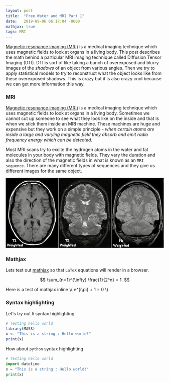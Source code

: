 ```yaml
---
layout: post
title:  "Free Water and MRI Part 1"
date:   2019-09-06 06:17:04 -0600
mathjax: true
tags: MRI
---
```


[Magnetic resonance imaging
(MRI)](https://en.wikipedia.org/wiki/Magnetic_resonance_imaging) is a medical
imaging technique which uses magnetic fields to look at organs in a living
body. This post describes the math behind a particular MRI imaging technique
called Diffusion Tensor Imaging (DTI). DTI is sort of like taking a bunch of
overexposed and blurry images of the _shadows_ of an object from various
angles. Then we try to apply statistical models to try to reconstruct what the
object looks like from these overexposed shadows. This is crazy but it is also
crazy cool because we can get more information this way. 

<!--more-->

### MRI

[Magnetic resonance imaging
(MRI)](https://en.wikipedia.org/wiki/Magnetic_resonance_imaging) is a medical
imaging technique which uses magnetic fields to look at organs in a living
body. Sometimes we cannot cut up someone to see what they look like on the
inside and that is when we stick them inside an MRI machine. These machines are
huge and expensive but they work on a simple principle -  _when certain atoms
are inside a large and varying magnetic field they absorb and emit radio
frequency energy which can be detected._ 

Most MRI scans try to excite the hydrogen atoms in the water and fat molecules
in your body with magnetic fields. They vary the duration and also the
direction of the magnetic fields in what is known as an `MRI sequence`. There
are many different types of sequences and they give us different images for the
same object. 

![T1 vs T2 vs PD weighting](/figure/posts/2018-09-06-free-water-mri-part-1/T1t2PD.jpg)



### Mathjax
Lets test out [mathjax](https://www.mathjax.org) so that `LaTeX`  equations
will render in a browser. 

$$ \sum_{n=1}^{\infty} \frac{1}{2^n} = 1. $$

Here is a test of mathjax inline \\( e^{i\pi} + 1 = 0 \\).

### Syntax highlighting

Let's try out `R` syntax highlighting

```R
# Testing hello world
library(MASS)
x <- "This is a string : Hello world!"
print(x)
```


How about `python` syntax highlighting
```python
# Testing hello world
import datetime
x = "This is a string : Hello world!"
print(x)
```

